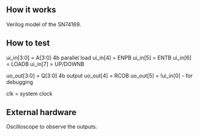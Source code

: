 <!---

This file is used to generate your project datasheet. Please fill in the information below and delete any unused
sections.

You can also include images in this folder and reference them in the markdown. Each image must be less than
512 kb in size, and the combined size of all images must be less than 1 MB.
-->

## How it works

Verilog model of the SN74169.

## How to test

ui_in[3:0] = A[3:0] 4b parallel load
ui_in[4] = ENPB
ui_in[5] = ENTB
ui_in[6] = LOADB
ui_in[7] = UP/DOWNB

uo_out[3:0] = Q[3:0] 4b output
uo_out[4] = RCOB
uo_out[5] = !ui_in[0]  - for debugging

clk = system clock


## External hardware

Oscilloscope to observe the outputs.
